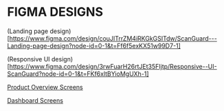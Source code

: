 # FIGMA DESIGNS

(Landing page design)[https://www.figma.com/design/couJITrrZM4iRKGkGSITdw/ScanGuard---Landing-page-design?node-id=0-1&t=Ff6f5exKX51w99D7-1]

(Responsive UI design)[https://www.figma.com/design/3rwFuarH26rtJEt35FIjtp/Responsive--UI-ScanGuard?node-id=0-1&t=FKf6xltBYioMgUXh-1]

[Product Overview Screens ](https://www.figma.com/design/hQo5SlzXDcyOgXH7fGaGsg/ScanGuard-Product-overview-screens?node-id=0-1&t=BfXZvClReUj3d9nm-1)


[Dashboard Screens ](https://www.figma.com/design/hQo5SlzXDcyOgXH7fGaGsg/ScanGuard-Product-overview-screens?node-id=0-1&t=BfXZvClReUj3d9nm-1)